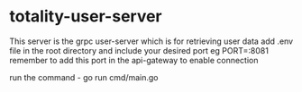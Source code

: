 # totality-user-server

 This server is the grpc user-server which is for retrieving user data 
add .env file in the root directory and include your desired port eg PORT=:8081
remember to add this port in the api-gateway to enable connection

run the command - go run cmd/main.go
